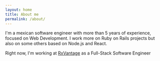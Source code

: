 ```yaml
---
layout: home
title: About me
permalink: /about/
---
```


I'm a mexican software engineer with more than 5 years of experience, focused on Web Development. I work more on Ruby on Rails projects but also on some others based on Node.js and React.

Right now, I'm working at [RxVantage](https://rxvantage.com) as a Full-Stack Software Engineer
